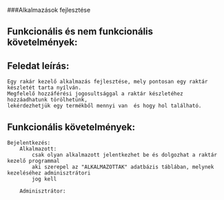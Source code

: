 ###Alkalmazások fejlesztése

## Funkcionális és nem funkcionális követelmények:

## Feledat leírás:

	Egy rakár kezelő alkalmazás fejlesztése, mely pontosan egy raktár készletét tarta nyílván.
	Megfelelő hozzáférési jogosultsággal a raktár készletéhez hozzáadhatunk törölhetünk, 
	lekérdezhetjük egy termékből mennyi van  és hogy hol található.

## Funkcionális követelmények:
	
	Bejelentkezés:
		Alkalmazott:
			csak olyan alkalmazott jelentkezhet be és dolgozhat a raktár kezelő programmal
			aki szerepel az "ALKALMAZOTTAK" adatbázis táblában, melynek kezeléséhez adminisztrátori
			jog kell
		
		Adminisztrátor:
